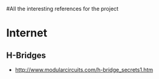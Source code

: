 #All the interesting references for the project

# Internet #
## H-Bridges ##

  * http://www.modularcircuits.com/h-bridge_secrets1.htm